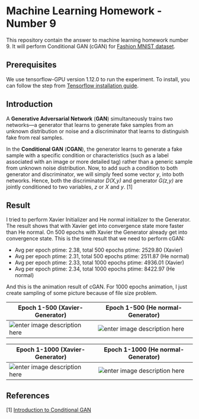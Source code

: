 # Machine Learning Homework - Number 9
This repository contain the answer to machine learning homework number 9. It will perform Conditional GAN (cGAN) for [Fashion MNIST dataset](https://github.com/zalandoresearch/fashion-mnist/tree/master/data/fashion).

## Prerequisites
We use tensorflow-GPU version 1.12.0 to run the experiment. To install, you can follow the step from [Tensorflow installation guide](https://www.tensorflow.org/install/).

## Introduction
A  **Generative Adversarial Network**  (**GAN**) simultaneously trains two networks—a generator that learns to  generate fake samples from an unknown distribution or noise and a discriminator that learns to distinguish fake from real samples.

In the  **Conditional GAN**  (**CGAN**), the generator learns to generate a fake sample with a specific condition or characteristics (such as a label associated with an image or more detailed tag) rather than a generic sample from unknown noise distribution. Now, to add such a condition to both generator and discriminator, we will simply feed some vector  _y_, into both networks. Hence, both the discriminator  _D(X,y)_  and generator  _G(z,y)_  are jointly conditioned to two variables,  _z_  or  _X_  and  _y_. [1]

## Result
I tried to perform Xavier Initializer and He normal initializer to the Generator. The result shows that with Xavier get into convergence state more faster than He normal. On 500 epochs with Xavier the Generator already get into convergence state.
This is the time result that we need to perform cGAN:

 - Avg per epoch ptime: 2.38, total 500 epochs ptime: 2529.80 (Xavier)
 - Avg per epoch ptime: 2.31, total 500 epochs ptime: 2511.87 (He normal)
 - Avg per epoch ptime: 2.33, total 1000 epochs ptime: 4936.01 (Xavier)
 - Avg per epoch ptime: 2.34, total 1000 epochs ptime: 8422.97 (He normal)

And this is the animation result of cGAN. For 1000 epochs animation, I just create sampling of some picture because of file size problem.

| Epoch 1-500 (Xavier-Generator) | Epoch 1-500 (He normal-Generator) |
|--|--|
| ![enter image description here](https://github.com/liz7124/Machine-Learning-Homework-2/blob/master/No9/Fashion_MNIST_cGAN_results/500epochs_xavier/Fashion_MNIST_cGAN_generation_animation.gif) | ![enter image description here](https://github.com/liz7124/Machine-Learning-Homework-2/blob/master/No9/Fashion_MNIST_cGAN_results/500epochs_xavier/Fashion_MNIST_cGAN_generation_animation.gif) | 


| Epoch 1-1000 (Xavier-Generator) | Epoch 1-1000 (He normal-Generator) |
|--|--|
| ![enter image description here](https://github.com/liz7124/Machine-Learning-Homework-2/blob/master/No9/Fashion_MNIST_cGAN_results/1000epochs_xavier/Fashion_MNIST_cGAN_generation_animation.gif) | ![enter image description here](https://github.com/liz7124/Machine-Learning-Homework-2/blob/master/No9/Fashion_MNIST_cGAN_results/1000epochs_he_normal/Fashion_MNIST_cGAN_generation_animation.gif) |


## References
[1] [Introduction to Conditional GAN](https://www.packtpub.com/mapt/book/big_data_and_business_intelligence/9781788396417/3/ch03lvl1sec17/introduction-to-conditional-gan)